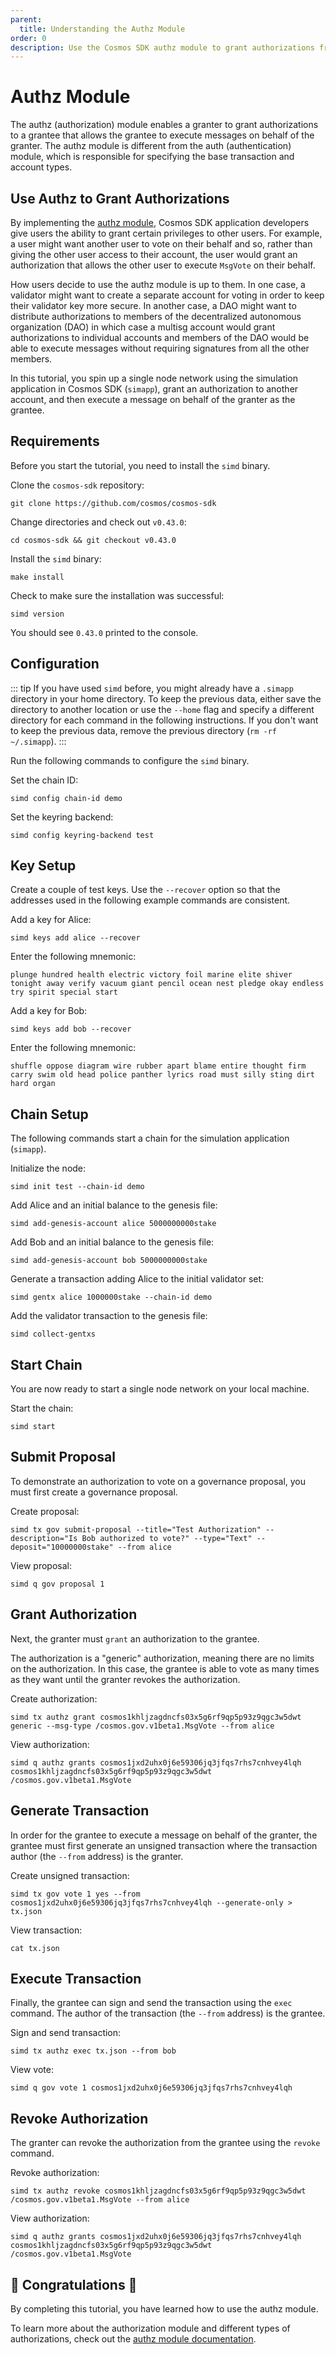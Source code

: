 ```yaml
---
parent:
  title: Understanding the Authz Module
order: 0
description: Use the Cosmos SDK authz module to grant authorizations from one account (the granter) to another account (the grantee).
---
```


# Authz Module

The authz (authorization) module enables a granter to grant authorizations to a grantee that allows the grantee to execute messages on behalf of the granter. The authz module is different from the auth (authentication) module, which is responsible for specifying the base transaction and account types.

## Use Authz to Grant Authorizations

By implementing the [authz module](https://docs.cosmos.network/v0.43/modules/authz/), Cosmos SDK application developers give users the ability to grant certain privileges to other users. For example, a user might want another user to vote on their behalf and so, rather than giving the other user access to their account, the user would grant an authorization that allows the other user to execute `MsgVote` on their behalf.

How users decide to use the authz module is up to them. In one case, a validator might want to create a separate account for voting in order to keep their validator key more secure. In another case, a DAO might want to distribute authorizations to members of the decentralized autonomous organization (DAO) in which case a multisg account would grant authorizations to individual accounts and members of the DAO would be able to execute messages without requiring signatures from all the other members.

In this tutorial, you spin up a single node network using the simulation application in Cosmos SDK (`simapp`), grant an authorization to another account, and then execute a message on behalf of the granter as the grantee.

## Requirements

Before you start the tutorial, you need to install the `simd` binary.

Clone the `cosmos-sdk` repository:
```
git clone https://github.com/cosmos/cosmos-sdk
```

Change directories and check out `v0.43.0`:
```
cd cosmos-sdk && git checkout v0.43.0
```

Install the `simd` binary:
```
make install
```

Check to make sure the installation was successful:
```
simd version
```

You should see `0.43.0` printed to the console.

## Configuration

<!-- TODO: update tip to use `unsafe-reset-all` with better user experience -->

::: tip
If you have used `simd` before, you might already have a `.simapp` directory in your home directory. To keep the previous data, either save the directory to another location or use the `--home` flag and specify a different directory for each command in the following instructions. If you don't want to keep the previous data, remove the previous directory (`rm -rf ~/.simapp`).
:::

Run the following commands to configure the `simd` binary.

Set the chain ID:
```
simd config chain-id demo
```

Set the keyring backend:
```
simd config keyring-backend test
```

## Key Setup

Create a couple of test keys. Use the `--recover` option so that the addresses used in the following example commands are consistent.

Add a key for Alice:
```
simd keys add alice --recover
```

Enter the following mnemonic:
```
plunge hundred health electric victory foil marine elite shiver tonight away verify vacuum giant pencil ocean nest pledge okay endless try spirit special start
```

Add a key for Bob:
```
simd keys add bob --recover
```

Enter the following mnemonic:
```
shuffle oppose diagram wire rubber apart blame entire thought firm carry swim old head police panther lyrics road must silly sting dirt hard organ
```

## Chain Setup

The following commands start a chain for the simulation application (`simapp`).

Initialize the node:
```
simd init test --chain-id demo
```

Add Alice and an initial balance to the genesis file:
```
simd add-genesis-account alice 5000000000stake
```

Add Bob and an initial balance to the genesis file:
```
simd add-genesis-account bob 5000000000stake
```

Generate a transaction adding Alice to the initial validator set:
```
simd gentx alice 1000000stake --chain-id demo
```

Add the validator transaction to the genesis file:
```
simd collect-gentxs
```

## Start Chain

You are now ready to start a single node network on your local machine.

Start the chain:
```
simd start
```

## Submit Proposal

To demonstrate an authorization to vote on a governance proposal, you must first create a governance proposal.

Create proposal:
```
simd tx gov submit-proposal --title="Test Authorization" --description="Is Bob authorized to vote?" --type="Text" --deposit="10000000stake" --from alice
```

View proposal:
```
simd q gov proposal 1
```

## Grant Authorization

Next, the granter must `grant` an authorization to the grantee.

The authorization is a "generic" authorization, meaning there are no limits on the authorization. In this case, the grantee is able to vote as many times as they want until the granter revokes the authorization.

Create authorization:
```
simd tx authz grant cosmos1khljzagdncfs03x5g6rf9qp5p93z9qgc3w5dwt generic --msg-type /cosmos.gov.v1beta1.MsgVote --from alice
```

View authorization:
```
simd q authz grants cosmos1jxd2uhx0j6e59306jq3jfqs7rhs7cnhvey4lqh cosmos1khljzagdncfs03x5g6rf9qp5p93z9qgc3w5dwt /cosmos.gov.v1beta1.MsgVote
```

## Generate Transaction

In order for the grantee to execute a message on behalf of the granter, the grantee must first generate an unsigned transaction where the transaction author (the `--from` address) is the granter. 

Create unsigned transaction:
```
simd tx gov vote 1 yes --from cosmos1jxd2uhx0j6e59306jq3jfqs7rhs7cnhvey4lqh --generate-only > tx.json
```

View transaction:
```
cat tx.json
```

## Execute Transaction

Finally, the grantee can sign and send the transaction using the `exec` command. The author of the transaction (the `--from` address) is the grantee.

Sign and send transaction:
```
simd tx authz exec tx.json --from bob
```

View vote:
```
simd q gov vote 1 cosmos1jxd2uhx0j6e59306jq3jfqs7rhs7cnhvey4lqh
```

## Revoke Authorization

The granter can revoke the authorization from the grantee using the `revoke` command.

Revoke authorization:
```
simd tx authz revoke cosmos1khljzagdncfs03x5g6rf9qp5p93z9qgc3w5dwt /cosmos.gov.v1beta1.MsgVote --from alice
```

View authorization:
```
simd q authz grants cosmos1jxd2uhx0j6e59306jq3jfqs7rhs7cnhvey4lqh cosmos1khljzagdncfs03x5g6rf9qp5p93z9qgc3w5dwt /cosmos.gov.v1beta1.MsgVote
```

## 🎉 Congratulations 🎉

By completing this tutorial, you have learned how to use the authz module.

To learn more about the authorization module and different types of authorizations, check out the [authz module documentation](https://docs.cosmos.network/v0.43/modules/authz/).
